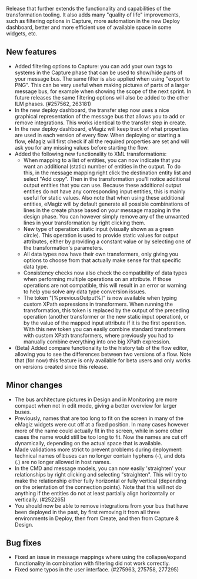 Release that further extends the functionality and capabilities of the transformation tooling. It also adds many "quality of life" improvements, such as filtering options in Capture, more automation in the new Deploy dashboard, better and more efficient use of available space in some widgets, etc.
## New features
- Added filtering options to Capture: you can add your own tags to systems in the Capture phase that can be used to show/hide parts of your message bus. The same filter is also applied when using "export to PNG". This can be very useful when making pictures of parts of a larger message bus, for example when showing the scope of the next sprint. In future releases the same filtering options will also be added to the other ILM phases. (#257562, 263181)
- In the new deploy dashboard, the transfer step now uses a nice graphical representation of the message bus that allows you to add or remove integrations. This works identical to the transfer step in create.
- In the new deploy dashboard, eMagiz will keep track of what properties are used in each version of every flow. When deploying or starting a flow, eMagiz will first check if all the required properties are set and will ask you for any missing values before starting the flow.
- Added the following new functionality to XML transformations:
  - When mapping to a list of entities, you can now indicate that you want an additional (static) number of entities in the output. To do this, in the message mapping right click the destination entity list and select "Add copy". Then in the transformation you'll notice additional output entities that you can use. Because these additional output entities do not have any corresponding input entities, this is mainly useful for static values. Also note that when using these additional entities, eMagiz will by default generate all possible combinations of lines in the create phase based on your message mapping in the design phase. You can however simply remove any of the unwanted lines in your transformation by right clicking them.
  - New type of operation: static input (visually shown as a green circle). This operation is used to provide static values for output attributes, either by providing a constant value or by selecting one of the transformation's parameters.
  - All data types now have their own transformers, only giving you options to choose from that actually make sense for that specific data type.
  - Consistency checks now also check the compatibility of data types when performing multiple operations on an attribute. If those operations are not compatible, this will result in an error or warning to help you solve any data type conversion issues.
  - The token "[%previousOutput%]" is now available when typing custom XPath expressions in transformers. When running the transformation, this token is replaced by the output of the preceding operation (another transformer or the new static input operation), or by the value of the mapped input attribute if it is the first operation. With this new token you can easily combine standard transformers with custom XPath transformers, where previously you had to manually combine everything into one big XPath expression.
- (Beta) Added compare functionality to the history tab of the flow editor, allowing you to see the differences between two versions of a flow. Note that (for now) this feature is only available for beta users and only works on versions created since this release.
## Minor changes
- The bus architecture pictures in Design and in Monitoring are more compact when not in edit mode, giving a better overview for larger buses.
- Previously, names that are too long to fit on the screen in many of the eMagiz widgets were cut off at a fixed position. In many cases however more of the name could actually fit in the screen, while in some other cases the name would still be too long to fit. Now the names are cut off dynamically, depending on the actual space that is available.
- Made validations more strict to prevent problems during deployment: technical names of buses can no longer contain hyphens (-), and dots (.) are no longer allowed in host names.
- In the CMD and message models, you can now easily 'straighten' your relationships by right clicking and selecting "straighten". This will try to make the relationship either fully horizontal or fully vertical (depending on the orientation of the connection points). Note that this will not do anything if the entities do not at least partially align horizontally or vertically. (#252265)
- You should now be able to remove integrations from your bus that have been deployed in the past, by first removing it from all three environments in Deploy, then from Create, and then from Capture & Design.
## Bug fixes
- Fixed an issue in message mappings where using the collapse/expand functionality in combination with filtering did not work correctly.
- Fixed some typos in the user interface. (#275963, 275758, 277295)
